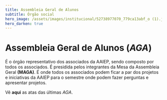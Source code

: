 ```yaml
---
title: Assembleia Geral de Alunos
subtitle: Órgão social
hero_image: /assets/images/institucional/52738977070_779ca13abf_o (1).jpg
hero_darken: true
---
```


# Assembleia Geral de Alunos (_AGA_) 

É o órgão representativo dos associados da AAIEP, sendo composto por todos os associados. É presidida pelos integrantes da Mesa da Assembleia Geral **(MAGA)**. É onde todos os associados podem ficar a par dos projetos e iniciativas da AAIEP para o semestre onde podem fazer perguntas e apresentar projetos. 

Vê **aqui** as atas das últimas _AGA_.
